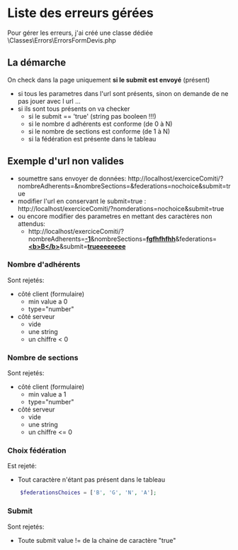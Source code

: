 # Liste des erreurs gérées

Pour gérer les erreurs, j'ai créé une classe dédiée \Classes\Errors\ErrorsFormDevis.php

## La démarche

On check dans la page uniquement **si le submit est envoyé** (présent)

- si tous les parametres dans l'url sont présents, sinon on demande de ne pas jouer avec l url ...
- si ils sont tous présents on va checker
    - si le submit == 'true' (string pas booleen !!!)
    - si le nombre d adhérents est conforme (de 0 à N)  
    - si le nombre de sections est conforme (de 1 à N) 
     - si la fédération est présente dans le tableau

## Exemple d'url non valides

- soumettre sans envoyer de données: http://localhost/exerciceComiti/?nombreAdherents=&nombreSections=&federations=nochoice&submit=true
- modifier l'url en conservant le submit=true : http://localhost/exerciceComiti/?nomderations=nochoice&submit=true
- ou encore modifier des parametres en mettant des caractères non attendus:
    - http://localhost/exerciceComiti/?nombreAdherents=<u>**-1**</u>&nombreSections=<u>**fgfhfhfhh**</u>&federations=<u>**\<b>B\</b>**</u>&submit=<u>**trueeeeeeee**</u>


### Nombre d'adhérents

Sont rejetés:
- côté client (formulaire)
    - min value a 0
    - type="number"
- côté serveur 
    - vide
    - une string
    - un chiffre < 0

### Nombre de sections

Sont rejetés:
- côté client (formulaire)
    - min value a 1
    - type="number"
- côté serveur 
    - vide
    - une string
    - un chiffre <= 0

### Choix fédération

Est rejeté:
- Tout caractère n'étant pas présent dans le tableau 
```php
    $federationsChoices = ['B', 'G', 'N', 'A'];
```

### Submit

Sont rejetés:
- Toute submit value != de la chaine de caractère "true"